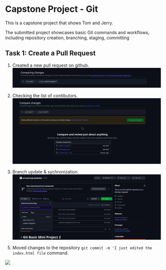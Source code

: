 # Capstone Project - Git
<p> This is a capstone project that shows Tom and Jerry. </p>
<p> The submitted project showcases basic Git commands and workflows, including repository creation, branching, staging, committing </p>

## Task 1: Create a Pull Request
1. Created a new pull request on github.
![](./images/creating_a_pull.png)

1. Checking the list of contibutors.
![](./images/new_pull_request.png)

1. Branch update & sychronization.
![](./images/branch_update.png)

<!-- 1. Cloned to the local machine using the command line.
    <p> This command will create a local copy of the repository on your machine. </p>
```git clone <repository-url>```
    <p> The command will create a directory with the same name as the repository. </p> -->

<!-- ![](./img/cloned-to-localhost_3.png) -->

5. Moved changes to the repository `git commit -m 'I just edited the index.html file` command.

![](./images/showing_my_push.png)

<!-- 1. Created a new file using `touch` command.
```git touch <file-name>```
    <p> This command will create a new file in the current directory. </p>
![](./img/created_index.html_7.png)

1. Checked the status of the repository using `git status` command.
```git status```
    <p> This command will show you the current status of the repository. </p>
![](./img/check-if-changes-staged_8.png)

1. Added the file to the staging area using `git add` command.
```git add <file-name>```
    <p> This command will add the file to the staging area. </p>
![](./img/staged_index.html_9.png)

1. Committed the changes using `git commit` command.
```git commit -m "<commit-message>"```
    <p> This command will commit the changes to the repository. </p>
![](./img/commit_and_push-to-main_10.png)

1.  Successfully pushed the changes to the remote repository using `git push` command.
```git push origin <branch-name>```
    <p> This command will push the changes to the remote repository. </p>
![](img/successfully_pushed_11.png)

1.  Check current branch using `git branch` command.
```git branch```
    <p> This command will show you the current branch. </p>
![](img/chech-current-branch_12.png)

1.  Created a new branch for Tom using `git checkout -b` command.
```git checkout -b <branch-name>```
    <p> This command will create a new branch and switch to it. </p>
![](img/created_&switched_update-nav_13.png)

1.  Confirmed the branch using `git branch` command.
```git branch```
    <p> This command will show you the current branch. </p>
![](img/check-branch-switch_14.png)

1.  Editing the html file on Tom's branch.
```git touch <file-name>```
    <p> This command will create a new file in the current directory. </p>
![](img/Tom-nav_15.png)

1.  Confirmed the changes using `git status` command.
```git status```
    <p> This command will show you the current status of the repository. </p>
![](img/checking-changes-in-tom_16.png)

1.  Added the changes to the staging area using `git add` command.
```git add <file-name>```
    <p> This command will add the file to the staging area. </p>
![](img/staging_&_confirming_tom_17.png)

1.  Commit and push the changes to the remote repository using `git commit` and `git push` commands.
```git commit -m "<commit-message>"```
```git push origin <branch-name>```
    <p> This command will commit the changes to the repository. </p>
    <p> This command will push the changes to the remote repository. </p>
![](img/commit_&_pushed_tombranch_18.png)

1.  Switched back to the main branch using `git checkout` command.
```git checkout <branch-name>```
    <p> This command will switch to the specified branch. </p>
![](img/switched-back-to-main_19.png)

1.  Pulled changed from update-nav branch using `git pull` command.
```git pull origin <branch-name>```
    <p> This command will pull the changes from the specified branch. </p>
![](img/pull-changes-from-updatebranch-to-main_20.png)

1.  Checkout and switched to add-contact-info branch using `git checkout` command.
```git checkout <branch-name>```
    <p> This command will switch to the specified branch. </p>
![](img/checkout_&_switch_to_add-contact_info_21.png)

1.  Confirm changes and push to the remote repository using `git status` and `git push` commands.
```git status```
```git push origin <branch-name>```
    <p> This command will show you the current status of the repository. </p>
    <p> This command will push the changes to the remote repository. </p>
![](img/confirming_changes_&_pushed-to_github_22.png)
![](img/backup_for_22.png)
 -->
